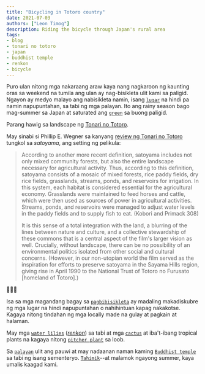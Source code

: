 ```yaml
---
title: "Bicycling in Totoro country"
date: 2021-07-03
authors: ["Leon Timog"]
description: Riding the bicycle through Japan's rural area
tags:
- blog
- tonari no totoro
- japan
- buddhist temple
- renkon
- bicycle
---
```

Puro ulan nitong mga nakaraang araw kaya nang nagkaroon ng kaunting oras sa weekend na tumila ang ulan ay nag-bisikleta ulit kami sa paligid. Ngayon ay medyo malayo ang nabisikleta namin, isang [`lugar`](/bicycling-in-totoro-country/t-intersection-with-mirror.jpg "T intersection with mirror") na hindi pa namin napupuntahan, sa tabi ng mga palayan. Ito ang rainy season bago mag-summer sa Japan at saturated ang [`green`](/bicycling-in-totoro-country/reeds-in-a-rice-field.jpg "Reeds in a rice field") sa buong paligid.

Parang hawig sa landscape ng [Tonari no Totoro](https://en.wikipedia.org/wiki/My_Neighbor_Totoro).

May sinabi si Phillip E. Wegner sa kanyang [review ng Tonari no Totoro](http://imagetext.english.ufl.edu/archives/v5_2/wegner/) tungkol sa *satoyama*, ang setting ng pelikula:

>According to another more recent definition, satoyama includes not only mixed community forests, but also the entire landscape necessary for agricultural activity. Thus, according to this definition, satoyama consists of a mosaic of mixed forests, rice paddy fields, dry rice fields, grasslands, streams, ponds, and reservoirs for irrigation. In this system, each habitat is considered essential for the agricultural economy. Grasslands were maintained to feed horses and cattle, which were then used as sources of power in agricultural activities. Streams, ponds, and reservoirs were managed to adjust water levels in the paddy fields and to supply fish to eat. (Kobori and Primack 308) 
>
>It is this sense of a total integration with the land, a blurring of the lines between nature and culture, and a collective stewardship of these commons that is a central aspect of the film's larger vision as well. Crucially, without landscape, there can be no possibility of an environmental politics isolated from other social and cultural concerns. (However, in our non-utopian world the film served as the inspiration for efforts to preserve satoyama in the Sayama Hills region, giving rise in April 1990 to the National Trust of Totoro no Furusato [homeland of Totoro].)

🌳🌳🌳

Isa sa mga magandang bagay sa [`pagbibisikleta`](/bicycling-in-totoro-country/biking-down-a-country-road.jpg "Biking down a country road") ay madaling makadiskubre ng mga lugar na hindi napupuntahan o nahihintuan kapag nakakotse. Kagaya nitong tindahan ng mga locally made na gulay at pagkain at halaman.

May mga [`water lilies`](/bicycling-in-totoro-country/landscape-with-water-lilies-renkon.jpg "Landscape with water lilies") (*[renkon](https://en.wikipedia.org/wiki/Nelumbo_nucifera)*) sa tabi at mga [`cactus`](/bicycling-in-totoro-country/different-kinds-of-cacti.jpg "Different kinds of cacti") at iba't-ibang tropical plants na kagaya nitong [`pitcher plant`](/bicycling-in-totoro-country/pitcher-plants.jpg "Pitcher plants") sa loob.

Sa [`palayan`](/bicycling-in-totoro-country/violet-flowers-green-rice-fields.jpg "Violet flowers near rice fields") ulit ang pauwi at may nadaanan naman kaming [`Buddhist temple`](/bicycling-in-totoro-country/statue-in-buddhist-temple.jpg "Statue in Buddhist temple") sa tabi ng isang sementeryo. [`Tahimik`](/bicycling-in-totoro-country/rice-fields-framed-by-trees-and-stone-lanterns.jpg "Rice fields framed by trees and stone lanterns")--at malamok ngayong summer, kaya umalis kaagad kami.